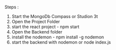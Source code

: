 Steps :
1. Start the MongoDb Compass or Studion 3t  
2. Open the Project Folder
3. start the react project - npm start
4. Open the Backend folder 
5. install the nodemon - npm install -g nodemon
6. start the backend with nodemon or node  index.js
